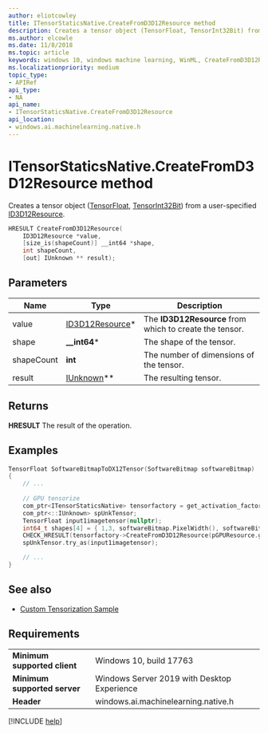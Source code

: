```yaml
---
author: eliotcowley
title: ITensorStaticsNative.CreateFromD3D12Resource method
description: Creates a tensor object (TensorFloat, TensorInt32Bit) from a user-specified ID3D12Resource.
ms.author: elcowle
ms.date: 11/8/2018
ms.topic: article
keywords: windows 10, windows machine learning, WinML, CreateFromD3D12Resource
ms.localizationpriority: medium
topic_type:
- APIRef
api_type:
- NA
api_name:
- ITensorStaticsNative.CreateFromD3D12Resource
api_location:
- windows.ai.machinelearning.native.h
---
```


# ITensorStaticsNative.CreateFromD3D12Resource method

Creates a tensor object ([TensorFloat](https://docs.microsoft.com/uwp/api/windows.ai.machinelearning.tensorfloat), [TensorInt32Bit](https://docs.microsoft.com/uwp/api/windows.ai.machinelearning.tensorint32bit)) from a user-specified [ID3D12Resource](https://docs.microsoft.com/windows/desktop/api/d3d12/nn-d3d12-id3d12resource).

```cpp
HRESULT CreateFromD3D12Resource(
    ID3D12Resource *value, 
    [size_is(shapeCount)] __int64 *shape, 
    int shapeCount, 
    [out] IUnknown ** result);
```

## Parameters

| Name | Type | Description |
|------|------|-------------|
| value | [ID3D12Resource](https://docs.microsoft.com/windows/desktop/api/d3d12/nn-d3d12-id3d12resource)* | The **ID3D12Resource** from which to create the tensor. |
| shape | **__int64**\* | The shape of the tensor. |
| shapeCount | **int** | The number of dimensions of the tensor. |
| result | [IUnknown](https://docs.microsoft.com/windows/desktop/api/unknwn/nn-unknwn-iunknown)** | The resulting tensor. |

## Returns

**HRESULT**
The result of the operation.

## Examples

```cpp
TensorFloat SoftwareBitmapToDX12Tensor(SoftwareBitmap softwareBitmap)
{
    // ...
    
    // GPU tensorize
    com_ptr<ITensorStaticsNative> tensorfactory = get_activation_factory<TensorFloat, ITensorStaticsNative>();
    com_ptr<::IUnknown> spUnkTensor;
    TensorFloat input1imagetensor(nullptr);
    int64_t shapes[4] = { 1,3, softwareBitmap.PixelWidth(), softwareBitmap.PixelHeight() };
    CHECK_HRESULT(tensorfactory->CreateFromD3D12Resource(pGPUResource.get(), shapes, 4, spUnkTensor.put()));
    spUnkTensor.try_as(input1imagetensor);

    // ...
}
```

## See also

* [Custom Tensorization Sample](https://github.com/Microsoft/Windows-Machine-Learning/tree/master/Samples/CustomTensorization)

## Requirements

| | |
|-|-|
| **Minimum supported client** | Windows 10, build 17763 |
| **Minimum supported server** | Windows Server 2019 with Desktop Experience |
| **Header** | windows.ai.machinelearning.native.h |

[!INCLUDE [help](../includes/get-help.md)]
